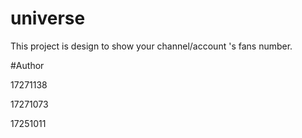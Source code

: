 # universe
This project is design to show your channel/account 's fans number.


#Author

17271138

17271073

17251011


